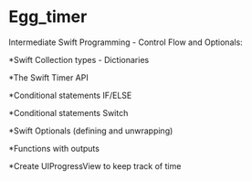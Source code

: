 # Egg_timer

Intermediate Swift Programming - Control Flow and Optionals:

*Swift Collection types - Dictionaries

*The Swift Timer API

*Conditional statements IF/ELSE  

*Conditional statements Switch

*Swift Optionals (defining and unwrapping)

*Functions with outputs

*Create UIProgressView to keep track of time
